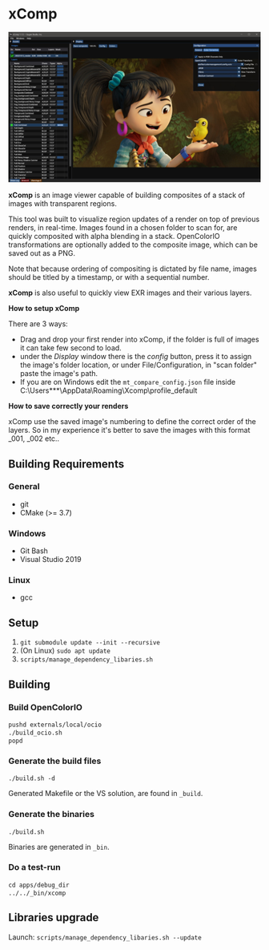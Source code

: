 # xComp

![xComp icon](apps/docs/xcomp_sshot_01.jpg)

**xComp** is an image viewer capable of building composites of a stack of images with transparent regions.

This tool was built to visualize region updates of a render on top of previous renders, in real-time. Images found in a chosen folder to scan for, are quickly composited with alpha blending in a stack. OpenColorIO transformations are optionally added to the composite image, which can be saved out as a PNG.

Note that because ordering of compositing is dictated by file name, images should be titled by a timestamp, or with a sequential number.

**xComp** is also useful to quickly view EXR images and their various layers.

**How to setup xComp**

There are 3 ways:

- Drag and drop your first render into xComp, if the folder is full of images it can take few second to load.
- under the *Display* window there is the *config* button, press it to assign the image's folder location, or under File/Configuration, in "scan folder" paste the image's path.
- If you are on Windows edit the `mt_compare_config.json` file inside C:\Users\***\AppData\Roaming\Xcomp\profile_default

**How to save correctly your renders**

xComp use the saved image's numbering to define the correct order of the layers.
So in my experience it's better to save the images with this format _001, _002 etc..


## Building Requirements
### General
- git
- CMake (>= 3.7)

### Windows
- Git Bash
- Visual Studio 2019

### Linux
- gcc

## Setup

1. `git submodule update --init --recursive`
1. (On Linux) `sudo apt update`
1. `scripts/manage_dependency_libaries.sh`

## Building

### Build OpenColorIO
```
pushd externals/local/ocio
./build_ocio.sh
popd
```

### Generate the build files
```
./build.sh -d
```
Generated Makefile or the VS solution, are found in `_build`.

### Generate the binaries
```
./build.sh
```
Binaries are generated in `_bin`.

### Do a test-run
```
cd apps/debug_dir
../../_bin/xcomp
```

## Libraries upgrade

Launch: `scripts/manage_dependency_libaries.sh --update`


